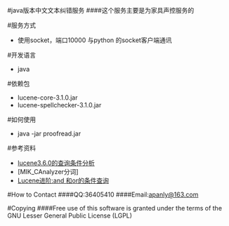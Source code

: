 #java版本中文文本纠错服务
####这个服务主要是为家具声控服务的

#服务方式
* 使用socket，端口10000 与python 的socket客户端通讯


#开发语言
* java

#依赖包
* lucene-core-3.1.0.jar 
* lucene-spellchecker-3.1.0.jar

#如何使用
* java -jar proofread.jar

#参考资料
* [lucene3.6.0的查询条件分析](http://blog.csdn.net/zhongweijian/article/details/7622693)
* [MIK_CAnalyzer分词]
* [Lucene进阶:and 和or的条件查询](http://lucene-group.group.iteye.com/group/wiki/466)

#How to Contact
####QQ:36405410
####Email:apanly@163.com

#Copying
####Free use of this software is granted under the terms of the GNU Lesser General Public License (LGPL)
